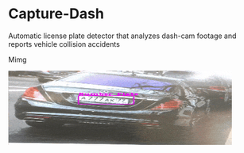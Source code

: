 # Capture-Dash
Automatic license plate detector that analyzes dash-cam footage and reports vehicle collision accidents

Mimg

<img src="https://github.com/Matt-Tang/Capture-Dash/blob/master/thumbnails/project.gif" width="450" height="150" />

